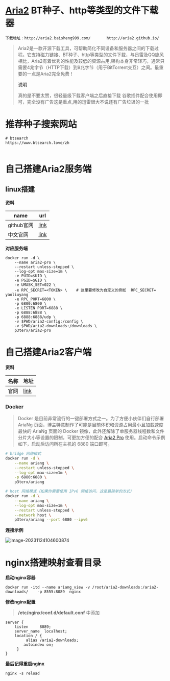 #  [Aria2](http://aria2.baisheng999.com/#Windows)  BT种子、http等类型的文件下载 器

`下载地址：http://aria2.baisheng999.com/       http://aria2.github.io/` 

> Aria2是一款开源下载工具，可帮助简化不同设备和服务器之间的下载过程。它支持磁力链接、BT种子、http等类型的文件下载，与迅雷及QQ旋风相比，Aria2有着优秀的性能及较低的资源占用,架构本身非常轻巧，通常只需要4兆字节（HTTP下载）到9兆字节（用于BitTorrent交互）之间。最重要的一点是Aria2完全免费！
>
> **说明**
>
> 真的是不要太赞，很轻量级下载客户端之后直接下载 谷歌插件配合使用即可，完全没有广告这是重点,用的迅雷很大不说还有广告垃圾的一批

# 推荐种子搜索网站

```shell
# btsearch
https://www.btsearch.love/zh


```



#   自己搭建Aria2服务端

##  linux搭建

**资料**

| name       | url                                                          |
| ---------- | ------------------------------------------------------------ |
| github官网 | [link](https://github.com/P3TERX/Aria2-Pro-Docker)           |
| 中文官网   | [link](https://p3terx.com/archives/docker-aria2-pro.html#google_vignette) |

**对应服务端**

```shell
docker run -d \
    --name aria2-pro \
    --restart unless-stopped \
    --log-opt max-size=1m \
    -e PUID=$UID \
    -e PGID=$GID \
    -e UMASK_SET=022 \
    -e RPC_SECRET=<TOKEN> \    # 这里要修改为自定义的例如  RPC_SECRET= yaoliuyang
    -e RPC_PORT=6800 \
    -p 6800:6800 \
    -e LISTEN_PORT=6888 \
    -p 6888:6888 \
    -p 6888:6888/udp \
    -v $PWD/aria2-config:/config \
    -v $PWD/aria2-downloads:/downloads \
    p3terx/aria2-pro
```

# 自己搭建Aria2客户端

**资料**

| 名称 | 地址                                                         |
| ---- | ------------------------------------------------------------ |
| 官网 | [link](https://p3terx.com/archives/aria2-frontend-ariang-tutorial.html#google_vignette) |

### Docker

> Docker 是目前非常流行的一键部署方式之一。为了方便小伙伴们自行部署 Ar­i­aNg 页面，博主特意制作了可能是目前体积和资源占用最小且加载速度最快的 Ar­i­aNg 页面的 Docker 镜像，此外还解除了单服务器线程数和文件分片大小等设置的限制，可更加方便的配合 [Aria2 Pro](https://p3terx.com/archives/docker-aria2-pro.html) 使用。启动命令示例如下，启动后访问所在主机的 6880 端口即可。

```bash
# bridge 网络模式
docker run -d \
    --name ariang \
    --restart unless-stopped \
    --log-opt max-size=1m \
    -p 6880:6880 \
    p3terx/ariang

# host 网络模式（如果你需要使用 IPv6 网络访问，这是最简单的方式）
docker run -d \
    --name ariang \
    --log-opt max-size=1m \
    --restart unless-stopped \
    --network host \
    p3terx/ariang --port 6880 --ipv6
```

**连接示例**

![image-20231124104600874](https://yaoliuyang-blog-images.oss-cn-beijing.aliyuncs.com/blogImages/image-20231124104600874.png)

#  nginx搭建映射查看目录

**启动nginx容器**

```shell
docker run -itd --name ariang_view -v /root/aria2-downloads:/aria2-downloads/    -p 8555:8089  nginx 
```

**修改nginx配置**

> **/etc/nginx/conf.d/default.conf**   中添加      

```shell
server {
    listen     8089;
    server_name  localhost;
    location / { 
         alias /aria2-downloads; 
		autoindex on; 
     }
}

```

**最后记得重启nginx**

```shell
nginx -s reload
```

